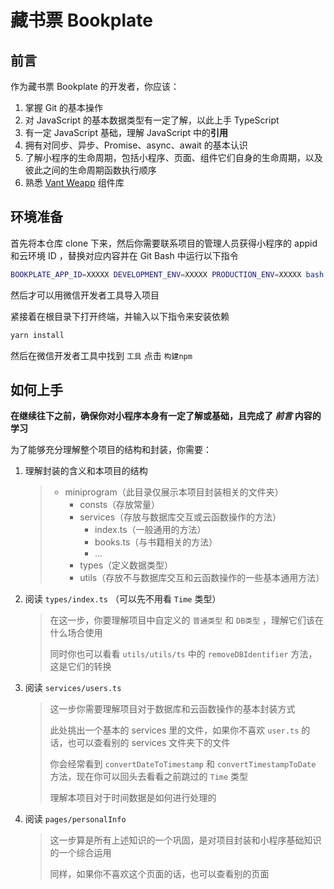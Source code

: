 # 藏书票 Bookplate

## 前言

作为藏书票 Bookplate 的开发者，你应该：

1. 掌握 Git 的基本操作
2. 对 JavaScript 的基本数据类型有一定了解，以此上手 TypeScript
3. 有一定 JavaScript 基础，理解 JavaScript 中的**引用**
4. 拥有对同步、异步、Promise、async、await 的基本认识
5. 了解小程序的生命周期，包括小程序、页面、组件它们自身的生命周期，以及彼此之间的生命周期函数执行顺序
6. 熟悉 [Vant Weapp](https://youzan.github.io/vant-weapp/#/home) 组件库

## 环境准备

首先将本仓库 clone 下来，然后你需要联系项目的管理人员获得小程序的 appid 和云环境 ID ，替换对应内容并在 Git Bash 中运行以下指令

```bash
BOOKPLATE_APP_ID=XXXXX DEVELOPMENT_ENV=XXXXX PRODUCTION_ENV=XXXXX bash init.sh
```

然后才可以用微信开发者工具导入项目

紧接着在根目录下打开终端，并输入以下指令来安装依赖

```bash
yarn install
```

然后在微信开发者工具中找到 `工具` 点击 `构建npm` 

## 如何上手

**在继续往下之前，确保你对小程序本身有一定了解或基础，且完成了 *前言* 内容的学习**

为了能够充分理解整个项目的结构和封装，你需要：

1. 理解封装的含义和本项目的结构

   > - miniprogram（此目录仅展示本项目封装相关的文件夹）
   >   - consts（存放常量）
   >   - services（存放与数据库交互或云函数操作的方法）
   >     - index.ts（一般通用的方法）
   >     - books.ts（与书籍相关的方法）
   >     - ...
   >   - types（定义数据类型）
   >   - utils（存放不与数据库交互和云函数操作的一些基本通用方法）

2. 阅读 `types/index.ts` （可以先不用看 `Time` 类型）

   > 在这一步，你要理解项目中自定义的 `普通类型` 和 `DB类型` ，理解它们该在什么场合使用
   >
   > 同时你也可以看看 `utils/utils/ts` 中的 `removeDBIdentifier` 方法，这是它们的转换

3. 阅读 `services/users.ts` 

   > 这一步你需要理解项目对于数据库和云函数操作的基本封装方式
   >
   > 此处挑出一个基本的 services 里的文件，如果你不喜欢 `user.ts` 的话，也可以查看别的 services 文件夹下的文件
   >
   > 你会经常看到 `convertDateToTimestamp` 和 `convertTimestampToDate` 方法，现在你可以回头去看看之前跳过的 `Time` 类型
   >
   > 理解本项目对于时间数据是如何进行处理的

4. 阅读 `pages/personalInfo`

   > 这一步算是所有上述知识的一个巩固，是对项目封装和小程序基础知识的一个综合运用
   >
   > 同样，如果你不喜欢这个页面的话，也可以查看别的页面
